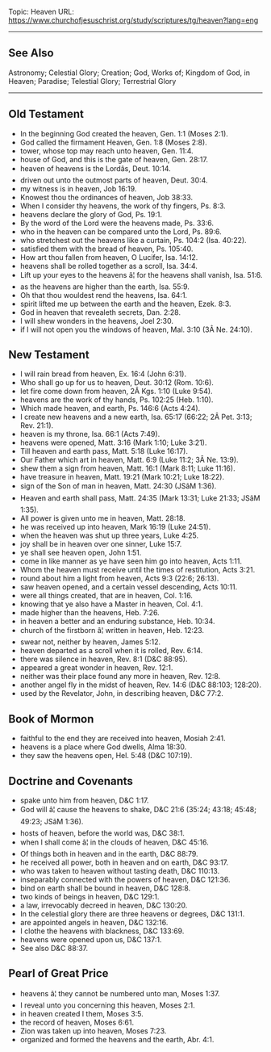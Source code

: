 Topic: Heaven
URL: https://www.churchofjesuschrist.org/study/scriptures/tg/heaven?lang=eng

---

## See Also

Astronomy; Celestial Glory; Creation; God, Works of; Kingdom of God, in Heaven; Paradise; Telestial Glory; Terrestrial Glory

---

## Old Testament

- In the beginning God created the heaven, Gen. 1:1 (Moses 2:1).
- God called the firmament Heaven, Gen. 1:8 (Moses 2:8).
- tower, whose top may reach unto heaven, Gen. 11:4.
- house of God, and this is the gate of heaven, Gen. 28:17.
- heaven of heavens is the Lordâs, Deut. 10:14.
- driven out unto the outmost parts of heaven, Deut. 30:4.
- my witness is in heaven, Job 16:19.
- Knowest thou the ordinances of heaven, Job 38:33.
- When I consider thy heavens, the work of thy fingers, Ps. 8:3.
- heavens declare the glory of God, Ps. 19:1.
- By the word of the Lord were the heavens made, Ps. 33:6.
- who in the heaven can be compared unto the Lord, Ps. 89:6.
- who stretchest out the heavens like a curtain, Ps. 104:2 (Isa. 40:22).
- satisfied them with the bread of heaven, Ps. 105:40.
- How art thou fallen from heaven, O Lucifer, Isa. 14:12.
- heavens shall be rolled together as a scroll, Isa. 34:4.
- Lift up your eyes to the heavens â¦ for the heavens shall vanish, Isa. 51:6.
- as the heavens are higher than the earth, Isa. 55:9.
- Oh that thou wouldest rend the heavens, Isa. 64:1.
- spirit lifted me up between the earth and the heaven, Ezek. 8:3.
- God in heaven that revealeth secrets, Dan. 2:28.
- I will shew wonders in the heavens, Joel 2:30.
- if I will not open you the windows of heaven, Mal. 3:10 (3Â Ne. 24:10).

## New Testament

- I will rain bread from heaven, Ex. 16:4 (John 6:31).
- Who shall go up for us to heaven, Deut. 30:12 (Rom. 10:6).
- let fire come down from heaven, 2Â Kgs. 1:10 (Luke 9:54).
- heavens are the work of thy hands, Ps. 102:25 (Heb. 1:10).
- Which made heaven, and earth, Ps. 146:6 (Acts 4:24).
- I create new heavens and a new earth, Isa. 65:17 (66:22; 2Â Pet. 3:13; Rev. 21:1).
- heaven is my throne, Isa. 66:1 (Acts 7:49).
- heavens were opened, Matt. 3:16 (Mark 1:10; Luke 3:21).
- Till heaven and earth pass, Matt. 5:18 (Luke 16:17).
- Our Father which art in heaven, Matt. 6:9 (Luke 11:2; 3Â Ne. 13:9).
- shew them a sign from heaven, Matt. 16:1 (Mark 8:11; Luke 11:16).
- have treasure in heaven, Matt. 19:21 (Mark 10:21; Luke 18:22).
- sign of the Son of man in heaven, Matt. 24:30 (JSâM 1:36).
- Heaven and earth shall pass, Matt. 24:35 (Mark 13:31; Luke 21:33; JSâM 1:35).
- All power is given unto me in heaven, Matt. 28:18.
- he was received up into heaven, Mark 16:19 (Luke 24:51).
- when the heaven was shut up three years, Luke 4:25.
- joy shall be in heaven over one sinner, Luke 15:7.
- ye shall see heaven open, John 1:51.
- come in like manner as ye have seen him go into heaven, Acts 1:11.
- Whom the heaven must receive until the times of restitution, Acts 3:21.
- round about him a light from heaven, Acts 9:3 (22:6; 26:13).
- saw heaven opened, and a certain vessel descending, Acts 10:11.
- were all things created, that are in heaven, Col. 1:16.
- knowing that ye also have a Master in heaven, Col. 4:1.
- made higher than the heavens, Heb. 7:26.
- in heaven a better and an enduring substance, Heb. 10:34.
- church of the firstborn â¦ written in heaven, Heb. 12:23.
- swear not, neither by heaven, James 5:12.
- heaven departed as a scroll when it is rolled, Rev. 6:14.
- there was silence in heaven, Rev. 8:1 (D&C 88:95).
- appeared a great wonder in heaven, Rev. 12:1.
- neither was their place found any more in heaven, Rev. 12:8.
- another angel fly in the midst of heaven, Rev. 14:6 (D&C 88:103; 128:20).
- used by the Revelator, John, in describing heaven, D&C 77:2.

## Book of Mormon

- faithful to the end they are received into heaven, Mosiah 2:41.
- heavens is a place where God dwells, Alma 18:30.
- they saw the heavens open, Hel. 5:48 (D&C 107:19).

## Doctrine and Covenants

- spake unto him from heaven, D&C 1:17.
- God will â¦ cause the heavens to shake, D&C 21:6 (35:24; 43:18; 45:48; 49:23; JSâM 1:36).
- hosts of heaven, before the world was, D&C 38:1.
- when I shall come â¦ in the clouds of heaven, D&C 45:16.
- Of things both in heaven and in the earth, D&C 88:79.
- he received all power, both in heaven and on earth, D&C 93:17.
- who was taken to heaven without tasting death, D&C 110:13.
- inseparably connected with the powers of heaven, D&C 121:36.
- bind on earth shall be bound in heaven, D&C 128:8.
- two kinds of beings in heaven, D&C 129:1.
- a law, irrevocably decreed in heaven, D&C 130:20.
- In the celestial glory there are three heavens or degrees, D&C 131:1.
- are appointed angels in heaven, D&C 132:16.
- I clothe the heavens with blackness, D&C 133:69.
- heavens were opened upon us, D&C 137:1.
- See also D&C 88:37.

## Pearl of Great Price

- heavens â¦ they cannot be numbered unto man, Moses 1:37.
- I reveal unto you concerning this heaven, Moses 2:1.
- in heaven created I them, Moses 3:5.
- the record of heaven, Moses 6:61.
- Zion was taken up into heaven, Moses 7:23.
- organized and formed the heavens and the earth, Abr. 4:1.

